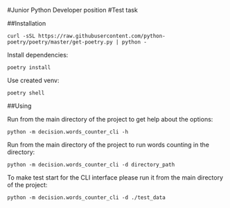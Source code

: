 #Junior Python Developer position 
#Test task

##Installation

```shell
curl -sSL https://raw.githubusercontent.com/python-poetry/poetry/master/get-poetry.py | python -
```

Install dependencies:
```shell
poetry install
```

Use created venv:

```shell
poetry shell
```

##Using

Run from the main directory of the project to get help about the options:

```shell
python -m decision.words_counter_cli -h
```

Run from the main directory of the project to run words counting in the directory:

```shell
python -m decision.words_counter_cli -d directory_path
```

To make test start for the CLI interface please run it from the main directory of the project:

```shell
python -m decision.words_counter_cli -d ./test_data
```
